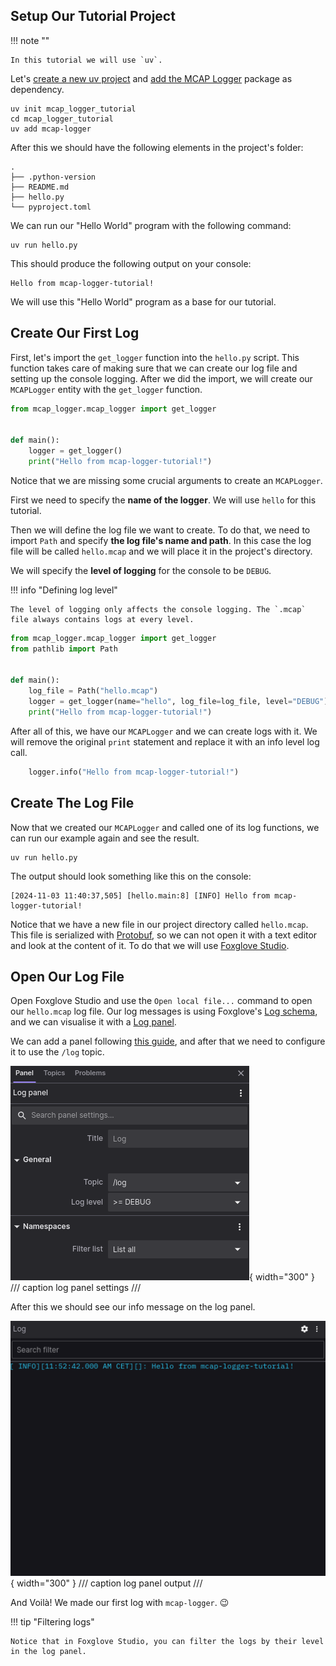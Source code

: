## Setup Our Tutorial Project

!!! note ""

    In this tutorial we will use `uv`.

Let's [create a new uv project](https://docs.astral.sh/uv/guides/projects/) and
[add the MCAP Logger](installation.md) package as dependency.

```shell
uv init mcap_logger_tutorial
cd mcap_logger_tutorial
uv add mcap-logger
```

After this we should have the following elements in the project's folder:

```
.
├── .python-version
├── README.md
├── hello.py
└── pyproject.toml
```

We can run our "Hello World" program with the following command:

```shell
uv run hello.py
```

This should produce the following output on your console:

```
Hello from mcap-logger-tutorial!
```

We will use this "Hello World" program as a base for our tutorial.

## Create Our First Log

First, let's import the `get_logger` function into the `hello.py` script. This function takes care of making sure that
we can create our log file and setting up the console logging.
After we did the import, we will create our `MCAPLogger` entity with the `get_logger` function.

```python title="hello.py" linenums="1"
from mcap_logger.mcap_logger import get_logger


def main():
    logger = get_logger()
    print("Hello from mcap-logger-tutorial!")
```

Notice that we are missing some crucial arguments to create an `MCAPLogger`.

First we need to specify the **name of the logger**. We will use `hello` for this tutorial.

Then we will define the log file we want to create. To do that, we need to import `Path` and
specify **the log file's name and path**. In this case the log file will be called `hello.mcap` and we will place it
in the project's directory.

We will specify the **level of logging** for the console to be `DEBUG`.

!!! info "Defining log level"

    The level of logging only affects the console logging. The `.mcap` file always contains logs at every level.

```python title="hello.py" linenums="1"
from mcap_logger.mcap_logger import get_logger
from pathlib import Path


def main():
    log_file = Path("hello.mcap")
    logger = get_logger(name="hello", log_file=log_file, level="DEBUG")
    print("Hello from mcap-logger-tutorial!")
```

After all of this, we have our `MCAPLogger` and we can create logs with it.
We will remove the original `print` statement and replace it with an info level log call.

```python title="hello.py" linenums="8"
    logger.info("Hello from mcap-logger-tutorial!")
```

## Create The Log File

Now that we created our `MCAPLogger` and called one of its log functions, we can run our example again and see the
result.

```shell
uv run hello.py
```

The output should look something like this on the console:

```
[2024-11-03 11:40:37,505] [hello.main:8] [INFO] Hello from mcap-logger-tutorial!
```

Notice that we have a new file in our project directory called `hello.mcap`. This file is serialized with
[Protobuf](https://protobuf.dev/), so we can not open it with a text editor and look at the content of it.
To do that we will use [Foxglove Studio](https://foxglove.dev/download).

## Open Our Log File

Open Foxglove Studio and use the `Open local file...` command to open our `hello.mcap` log file. Our log messages is
using Foxglove's [Log schema](https://docs.foxglove.dev/docs/visualization/message-schemas/log), and we can visualise it
with a [Log panel](https://docs.foxglove.dev/docs/visualization/panels/log).

We can add a panel following [this guide](https://docs.foxglove.dev/docs/visualization/panels/introduction), and after
that we need to configure it to use the `/log` topic.

![log_panel_configuration.png](../assets/log_panel_configuration.png){ width="300" }
/// caption
log panel settings
///

After this we should see our info message on the log panel.

![hello_info_message.png](../assets/hello_info_message.png){ width="300" }
/// caption
log panel output
///

And Voilà! We made our first log with `mcap-logger`. :wink:

!!! tip "Filtering logs"

    Notice that in Foxglove Studio, you can filter the logs by their level in the log panel.
